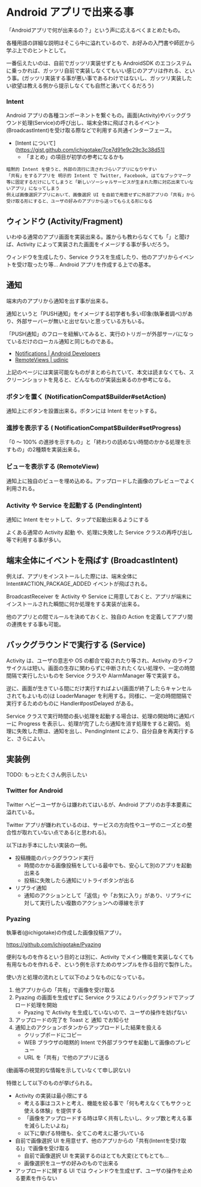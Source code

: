# Android アプリで出来る事

「Androidアプリで何が出来るの？」という声に応えるべくまとめたもの。

各種用語の詳細な説明はそこら中に溢れているので、お好みの入門書や師匠から学ぶ上でのヒントとして。

一番伝えたいのは、自前でガッツリ実装せずとも AndroidSDK のエコシステムに乗っかれば、ガッツリ自前で実装しなくてもいい感じのアプリは作れる、という事。(ガッツリ実装する事が悪い事であるわけではないし、ガッツリ実装したい欲望は教える側から提示しなくても自然と湧いてくるだろう)


### Intent

Android アプリの各種コンポーネントを繋ぐもの。画面(Activity)やバックグラウンド処理(Service)の呼び出し、端末全体に飛ばされるイベント(BroadcastIntent)を受け取る際などで利用する共通インターフェース。

- [Intent について](https://gist.github.com/ichigotake/7ce7d91e9c29c3c38d51]
    - 「まとめ」の項目が初学の参考になるかも


```
暗黙的 Intent を使うと、外部の流行に流されづらいアプリになりやすい
「共有」をするアプリを 明示的 Intent で Twitter, Facebook, はてなブックマーク等に固定するだけにしてしまうと「新しいソーシャルサービスが生まれた際に対応出来ていないアプリ」になってしまう
例えば画像選択アプリにおいて、画像選択 UI を自前で用意せずに外部アプリの「共有」から受け取る形にすると、ユーザの好みのアプリから送ってもらえる形になる
```

## ウィンドウ (Activity/Fragment)

いわゆる通常のアプリ画面を実装出来る。誰からも教わらなくても「」と聞けば、Activity によって実装された画面をイメージする事が多いだろう。

ウィンドウを生成したり、Service クラスを生成したり、他のアプリからイベントを受け取ったり等… Android アプリを作成する上での基本。

## 通知

端末内のアプリから通知を出す事が出来る。

通知というと「PUSH通知」をイメージする初学者も多い印象(執筆者調べ)があり、外部サーバーが無いと出せないと思っている方もいる。

「PUSH通知」のフローを紐解いてみると、実行のトリガーが外部サーバになっているだけのローカル通知と同じものである。

- [Notifications | Android Developers](http://developer.android.com/guide/topics/ui/notifiers/notifications.html)
- [RemoteViews | udinic](https://udinic.wordpress.com/tag/remoteviews/)

上記のページには実装可能なものがまとめられていて、本文は読まなくても、スクリーンショットを見ると、どんなものが実装出来るのか参考になる。

### ボタンを置く (NotificationCompat$Builder#setAction)

通知上にボタンを設置出来る。ボタンには Intent をセットする。

### 進捗を表示する ( NotificationCompat$Builder#setProgress)

「0 〜 100% の進捗を示すもの」と「終わりの読めない時間のかかる処理を示すもの」の2種類を実装出来る。

### ビューを表示する (RemoteView)

通知上に独自のビューを埋め込める。アップロードした画像のプレビューでよく利用される。

### Activity や Service を起動する (PendingIntent)

通知に Intent をセットして、タップで起動出来るようにする

よくある通常の Activity 起動 や、処理に失敗した Service クラスの再呼び出し等で利用する事が多い。

## 端末全体にイベントを飛ばす (BroadcastIntent)

例えば、アプリをインストールした際には、端末全体に Intent#ACTION_PACKAGE_ADDED イベントが飛ばされる。

BroadcastReceiver を Activity や Service に用意しておくと、アプリが端末にインストールされた瞬間に何か処理をする実装が出来る。

他のアプリとの間でルールを決めておくと、独自の Action を定義してアプリ間の連携をする事も可能。

## バックグラウンドで実行する (Service)

Activity は、ユーザの意志や OS の都合で殺されたり等され、Activity のライフサイクルは短い。画面の生存に関わらずに中断されたくない処理や、一定の時間間隔で実行したいものを Service クラスや AlarmManager 等で実装する。

逆に、画面が生きている間にだけ実行すればよい(画面が終了したらキャンセルされてもよいもの)は LoaderManager を利用する。同様に、一定の時間間隔で実行するためのものに Handler#postDelayed がある。

Service クラスで実行時間の長い処理を起動する場合は、処理の開始時に通知バーに Progress を表示し、処理が完了したら通知を消す処理をすると親切。
処理に失敗した際は、通知を出し、PendingIntent により、自分自身を再実行すると、さらによい。

## 実装例

TODO: もっとたくさん例示したい

### Twitter for Android

Twitter ヘビーユーザからは嫌われてはいるが、Android アプリのお手本要素に溢れている。

Twitter アプリが嫌われているのは、サービスの方向性やユーザのニーズとの整合性が取れていない点である(と思われる)。

以下はお手本にしたい実装の一例。

- 投稿機能のバックグラウンド実行
    - 時間のかかる画像投稿をしている最中でも、安心して別のアプリを起動出来る
    - 投稿に失敗したら通知にリトライボタンが出る
- リプライ通知
    - 通知のアクションとして「返信」や「お気に入り」があり、リプライに対して実行したい複数のアクションへの導線を示す


### Pyazing

執筆者(@ichigotake)の作成した画像投稿アプリ。

https://github.com/ichigotake/Pyazing

便利なものを作るという目的とは別に、Activity でメイン機能を実装しなくても有用なものを作れるぞ、という例を示すためのサンプルを作る目的で製作した。

使い方と処理の流れとして以下のようなものになっている。

1. 他アプリからの「共有」で画像を受け取る
2. Pyazing の画面を生成せずに Service クラスによりバックグランドでアップロード処理を開始
    - Pyazing で Activity を生成していないので、ユーザの操作を妨げない
3. アップロードの完了を Toast と 通知 でお知らせ
4. 通知上のアクションボタンからアップロードした結果を扱える
    - クリップボードにコピー
    - WEB ブラウザの暗黙的 Intent で外部ブラウザを起動して画像のプレビュー
    - URL を「共有」で他のアプリに送る

(動画等の視覚的な情報を示していなくて申し訳ない)

特徴として以下のものが挙げられる。

- Activity の実装は最小限にする
    - 考える事はコストと考え、機能を絞る事で「何も考えなくてもサクっと使える体験」を提供する
    - 「画像をアップロードする時は早く共有したいし、タップ数と考える事を減らしたいよね」
    - 以下に擧げる特徴も、全てこの考えに基づいている
- 自前で画像選択 UI を用意せず、他のアプリからの「共有(Intentを受け取る)」で画像を受け取る
    - 自前で画像選択 UI を実装するのはとても大変(とてもとても…
    - 画像選択をユーザの好みのもので出来る
- アップロードに関する UI では ウィンドウを生成せず、ユーザの操作を止める要素を作らない
 
